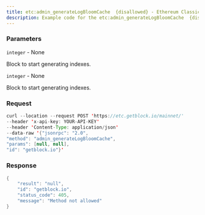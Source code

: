 ```yaml
---
title: etc:admin_generateLogBloomCache  {disallowed} - Ethereum Classic
description: Example code for the etc:admin_generateLogBloomCache  {disallowed} json-rpc method. Сomplete guide on how to use etc:admin_generateLogBloomCache  {disallowed} json-rpc in GetBlock.io Web3 documentation.
---
```


### Parameters


`integer` - None

Block to start generating indexes.

`integer` - None

Block to start generating indexes.

### Request

``` java
curl --location --request POST 'https://etc.getblock.io/mainnet/' 
--header 'x-api-key: YOUR-API-KEY' 
--header 'Content-Type: application/json' 
--data-raw '{"jsonrpc": "2.0",
"method": "admin_generateLogBloomCache",
"params": [null, null],
"id": "getblock.io"}'
```

###  Response

``` java
{
    "result": "null",
    "id": "getblock.io",
    "status_code": 405,
    "message": "Method not allowed"
}
```

